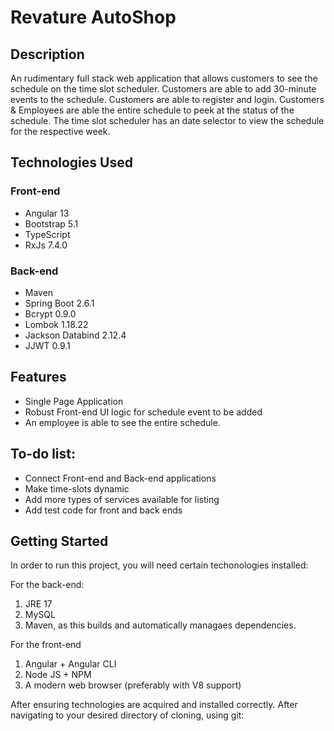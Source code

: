 # Revature AutoShop

## Description

An rudimentary full stack web application that allows customers to see the schedule on the time slot scheduler. Customers are able to add 30-minute events to the schedule. Customers are able to register and login. Customers & Employees are able the entire schedule to peek at the status of the schedule. The time slot scheduler has an date selector to view the schedule for the respective week.

## Technologies Used
### Front-end
* Angular 13
* Bootstrap 5.1
* TypeScript
* RxJs 7.4.0


### Back-end
* Maven 
* Spring Boot 2.6.1
* Bcrypt 0.9.0
* Lombok 1.18.22
* Jackson Databind 2.12.4
* JJWT 0.9.1

## Features

* Single Page Application
* Robust Front-end UI logic for schedule event to be added
* An employee is able to see the entire schedule.

## To-do list:
* Connect Front-end and Back-end applications
* Make time-slots dynamic
* Add more types of services available for listing
* Add test code for front and back ends

## Getting Started
In order to run this project, you will need certain techonologies installed:

For the back-end:
1) JRE 17
2) MySQL
3) Maven, as this builds and automatically managaes dependencies.

For the front-end
1) Angular + Angular CLI
2) Node JS + NPM
3) A modern web browser (preferably with V8 support)

After ensuring technologies are acquired and installed correctly. After navigating to your desired directory of cloning, using git:



